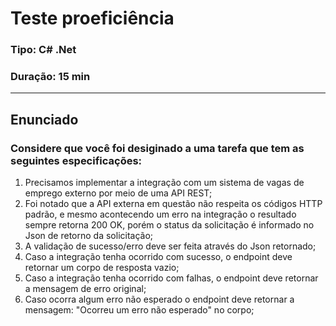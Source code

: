 # Teste proeficiência

### Tipo: C# .Net
### Duração: 15 min

---

## Enunciado

### Considere que você foi desiginado a uma tarefa que tem as seguintes especificações:

1. Precisamos implementar a integração com um sistema de vagas de emprego externo por meio de uma API REST;
2. Foi notado que a API externa em questão não respeita os códigos HTTP padrão, e mesmo acontecendo um erro na integração o resultado sempre retorna 200 OK, porém o status da solicitação é informado no Json de retorno da solicitação;
3. A validação de sucesso/erro deve ser feita através do Json retornado;
4. Caso a integração tenha ocorrido com sucesso, o endpoint deve retornar um corpo de resposta vazio;
5. Caso a integração tenha ocorrido com falhas, o endpoint deve retornar a mensagem de erro original;
6. Caso ocorra algum erro não esperado o endpoint deve retornar a mensagem: "Ocorreu um erro não esperado" no corpo;
